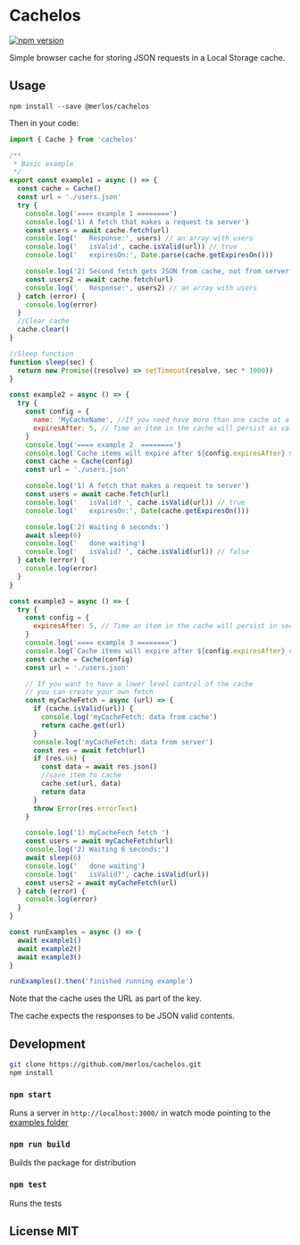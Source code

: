 # Cachelos
[![npm version](https://badge.fury.io/js/%40merlos%2Fcachelos.svg)](https://badge.fury.io/js/%40merlos%2Fcachelos)

Simple browser cache for storing JSON requests in a Local Storage cache.

## Usage

```
npm install --save @merlos/cachelos
```

Then in your code:


```js static
import { Cache } from 'cachelos'

/**
 * Basic example
 */
export const example1 = async () => {
  const cache = Cache()
  const url = './users.json'
  try {
    console.log('==== example 1 ========')
    console.log('1) A fetch that makes a request to server')
    const users = await cache.fetch(url)
    console.log('   Response:', users) // an array with users
    console.log('   isValid', cache.isValid(url)) // true
    console.log('   expiresOn:', Date.parse(cache.getExpiresOn()))

    console.log('2) Second fetch gets JSON from cache, not from server')
    const users2 = await cache.fetch(url)
    console.log('   Response:', users2) // an array with users
  } catch (error) {
    console.log(error)
  }
  //Clear cache
  cache.clear()
}

//Sleep function
function sleep(sec) {
  return new Promise((resolve) => setTimeout(resolve, sec * 1000))
}

const example2 = async () => {
  try {
    const config = {
      name: 'MyCacheName', //If you need have more than one cache at a time, set a name
      expiresAfter: 5, // Time an item in the cache will persist as valid in ms}
    }
    console.log('==== example 2  ========')
    console.log(`Cache items will expire after ${config.expiresAfter} sec`)
    const cache = Cache(config)
    const url = './users.json'

    console.log('1) A fetch that makes a request to server')
    const users = await cache.fetch(url)
    console.log('   isValid? ', cache.isValid(url)) // true
    console.log('   expiresOn:', Date(cache.getExpiresOn()))

    console.log('2) Waiting 6 seconds:')
    await sleep(6)
    console.log('   done waiting')
    console.log('   isValid? ', cache.isValid(url)) // false
  } catch (error) {
    console.log(error)
  }
}

const example3 = async () => {
  try {
    const config = {
      expiresAfter: 5, // Time an item in the cache will persist in seconds
    }
    console.log('==== example 3 ========')
    console.log(`Cache items will expire after ${config.expiresAfter} sec`)
    const cache = Cache(config)
    const url = './users.json'

    // If you want to have a lower level control of the cache
    // you can create your own fetch
    const myCacheFetch = async (url) => {
      if (cache.isValid(url)) {
        console.log('myCacheFetch: data from cache')
        return cache.get(url)
      }
      console.log('myCacheFetch: data from server')
      const res = await fetch(url)
      if (res.ok) {
        const data = await res.json()
        //save item to cache
        cache.set(url, data)
        return data
      }
      throw Error(res.errorText)
    }

    console.log('1) myCacheFech fetch ')
    const users = await myCacheFetch(url)
    console.log('2) Waiting 6 seconds:')
    await sleep(6)
    console.log('   done waiting')
    console.log('   isValid?', cache.isValid(url))
    const users2 = await myCacheFetch(url)
  } catch (error) {
    console.log(error)
  }
}

const runExamples = async () => {
  await example1()
  await example2()
  await example3()
}

runExamples().then('finished running example')
```

Note that the cache uses the URL as part of the key.

The cache expects the responses to be JSON valid contents.

## Development

```bash
git clone https://github.com/merlos/cachelos.git
npm install
```

### `npm start`

Runs a server in `http://localhost:3000/` in watch mode pointing to the [examples folder](https://github.com/merlos/cachelos/tree/master/examples)

### `npm run build`

Builds the package for distribution

### `npm test`

Runs the tests


## License MIT
